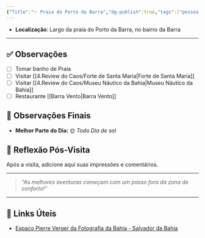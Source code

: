 ```yaml
---
{"Title":"✨ Praia do Porto da Barra","dg-publish":true,"tags":["pessoal/viagem","pessoal/lugares/museus"],"permalink":"/4.Review do Caos/Praia do Porto da Barra/","dgPassFrontmatter":true}
---
```



- **Localização**: Largo da praia do Porto da Barra, no bairro da Barra
---
## ✅ Observações
- [ ] Tomar banho de Praia
- [ ] Visitar [[4.Review do Caos/Forte de Santa Maria\|Forte de Santa Maria]]
- [ ] Visitar [[4.Review do Caos/Museu Náutico da Bahia\|Museu Náutico da Bahia]]
- [ ] Restaurante [[Barra Vento\|Barra Vento]]
## 🌈 Observações Finais
- **Melhor Parte do Dia:** 🌞 _Todo Dia de sol_
## 🐧 Reflexão Pós-Visita
Após a visita, adicione aqui suas impressões e comentários.

---
> _“As melhores aventuras começam com um passo fora da zona de conforto!”_
---
## 🔗 Links Úteis
- [Espaço Pierre Verger da Fotografia da Bahia - Salvador da Bahia](https://www.salvadordabahia.com/experiencias/espaco-pierre-verger-da-fotografia-da-bahia/)
